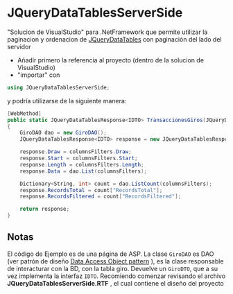 # JQueryDataTablesServerSide
"Solucion de VisualStudio" para .NetFramework que permite utilizar la paginacion y ordenacion de [JQueryDataTables](https://datatables.net/) con paginación del lado del servidor

* Añadir primero la referencia al proyecto (dentro de la solucion de VisualStudio)
* "importar" con 
 ```C#
using JQueryDataTablesServerSide;
```

y podría utilizarse de la siguiente manera:
```C#
[WebMethod]
public static JQueryDataTablesResponse<IDTO> TransaccionesGiros(JQueryDataTablesRequest columnsFilters)//@SEE devuelve un objeto que implemente la interfaz IDTO (ficticia) pero puede ser cualquier Objeto
{
    GiroDAO dao = new GiroDAO();
    JQueryDataTablesResponse<IDTO> response = new JQueryDataTablesResponse<IDTO>();

    response.Draw = columnsFilters.Draw;
    response.Start = columnsFilters.Start;
    response.Length = columnsFilters.Length;
    response.Data = dao.List(columnsFilters);

    Dictionary<String, int> count = dao.ListCount(columnsFilters);
    response.RecordsTotal = count["RecordsTotal"];
    response.RecordsFiltered = count["RecordsFiltered"];

    return response;
}
```

## Notas

El código de Ejemplo es de una página de ASP. La clase ```GiroDAO``` es DAO (ver patrón de diseño [Data Access Object pattern](https://es.wikipedia.org/wiki/Objeto_de_acceso_a_datos) ), es la clase responsable de interacturar con la BD, con la tabla giro. Devuelve un ```GiroDTO```, que a su vez implementa la interfaz ```IDTO```.
Recomiendo comenzar revisando el archivo **JQueryDataTablesServerSide.RTF** , el cual contiene el diseño del proyecto
